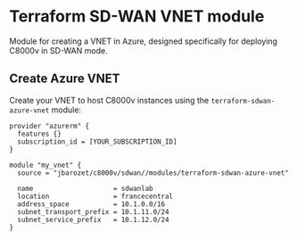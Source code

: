 # Terraform SD-WAN VNET module

Module for creating a VNET in Azure, designed specifically for deploying C8000v in SD-WAN mode.

## Create Azure VNET

Create your VNET to host C8000v instances using the `terraform-sdwan-azure-vnet` module:

```hcl
provider "azurerm" {
  features {}
  subscription_id = [YOUR_SUBSCRIPTION_ID]
}

module "my_vnet" {
  source = "jbarozet/c8000v/sdwan//modules/terraform-sdwan-azure-vnet"

  name                    = sdwanlab
  location                = francecentral
  address_space           = 10.1.0.0/16
  subnet_transport_prefix = 10.1.11.0/24
  subnet_service_prefix   = 10.1.12.0/24
}
```
